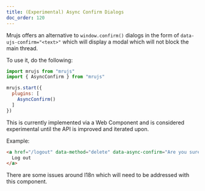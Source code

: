 ```yaml
---
title: (Experimental) Async Confirm Dialogs
doc_order: 120
---
```


Mrujs offers an alternative to `window.confirm()` dialogs in the form of
`data-ujs-confirm="<text>"` which will display a modal which will not block the
main thread.

To use it, do the following:

```js
import mrujs from "mrujs"
import { AsyncConfirm } from "mrujs"

mrujs.start({
  plugins: [
    AsyncConfirm()
  ]
})
```

This is currently implemented via a Web Component and is considered
experimental until the API is improved and iterated upon.

Example:

```html
<a href="/logout" data-method="delete" data-async-confirm="Are you sure?">
  Log out
</a>
```

There are some issues around I18n which will need to be addressed with
this component.
